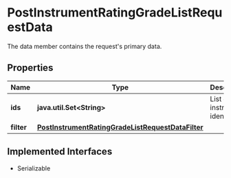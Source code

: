 

# PostInstrumentRatingGradeListRequestData

The data member contains the request's primary data.

## Properties

Name | Type | Description | Notes
------------ | ------------- | ------------- | -------------
**ids** | **java.util.Set&lt;String&gt;** | List of instrument identifiers. | 
**filter** | [**PostInstrumentRatingGradeListRequestDataFilter**](PostInstrumentRatingGradeListRequestDataFilter.md) |  |  [optional]


## Implemented Interfaces

* Serializable


